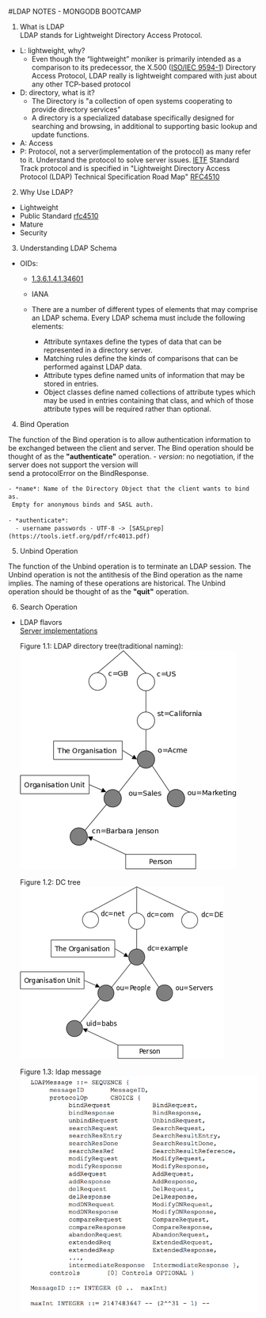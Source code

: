 #LDAP NOTES - MONGODB BOOTCAMP

1. What is LDAP  
LDAP stands for Lightweight Directory Access Protocol.

  - L: lightweight, why?
    - Even though the “lightweight” moniker is primarily intended as a comparison to its predecessor, the X.500 ([ISO/IEC 9594-1](http://www.itu.int/rec/T-REC-X.500-201210-S)) Directory Access Protocol, LDAP really is lightweight compared with just about any other TCP-based protocol
  - D: directory, what is it?
    - The Directory is "a collection of open systems cooperating to provide
 directory services"
    - A directory is a specialized database specifically designed for searching and browsing, in additional to supporting basic lookup and update functions.
  - A: Access
  - P: Protocol, not a server(implementation of the protocol) as many refer to it.
  Understand the protocol to solve server issues. [IETF](http://www.ietf.org/) Standard Track protocol and is specified in "Lightweight Directory Access Protocol (LDAP) Technical Specification Road Map" [RFC4510](http://www.rfc-editor.org/rfc/rfc4510.txt)  

2. Why Use LDAP?

  - Lightweight  
  - Public Standard [rfc4510](https://tools.ietf.org/pdf/rfc4510.pdf)  
  - Mature  
  - Security  

3. Understanding LDAP Schema  
  - OIDs:  
    - [1.3.6.1.4.1.34601](https://www.iana.org/assignments/enterprise-numbers/enterprise-numbers)
    - IANA  

    - There are a number of different types of elements that may comprise an LDAP schema. Every LDAP schema must include the following elements:
      - Attribute syntaxes define the types of data that can be represented in a directory server.  
      - Matching rules define the kinds of comparisons that can be performed against LDAP data.  
      - Attribute types define named units of information that may be stored in entries.   
      - Object classes define named collections of attribute types which may be used in entries containing that class, and which of those attribute types will be required rather than optional.  

4. Bind Operation  

  The function of the Bind operation is to allow authentication
 information to be exchanged between the client and server.
  The Bind operation should be thought of as the **"authenticate"** operation.
    - *version*: no negotiation, if the server does not support the version will  
    send a protocolError on the BindResponse.

    - *name*: Name of the Directory Object that the client wants to bind as.  
     Empty for anonymous binds and SASL auth.

    - *authenticate*:
      - username passwords - UTF-8 -> [SASLprep](https://tools.ietf.org/pdf/rfc4013.pdf)

5. Unbind Operation

  The function of the Unbind operation is to terminate an LDAP session.
 The Unbind operation is not the antithesis of the Bind operation as
 the name implies. The naming of these operations are historical.
 The Unbind operation should be thought of as the **"quit"** operation.

6. Search Operation

- LDAP flavors  
[Server implementations](https://en.wikipedia.org/wiki/List_of_LDAP_software#Server_software)


  Figure 1.1: LDAP directory tree(traditional naming):  
![Figure 1.1: LDAP directory tree(traditional naming)](intro_tree.png)

  Figure 1.2: DC tree  
  ![Figure 1.2: DC tree](intro_dctree.png)

  Figure 1.3: ldap message  
  ![Figure 2.3: LDAP message](intro_ldap_message.png)

